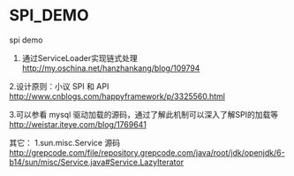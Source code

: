 SPI_DEMO
========

spi demo

1. 通过ServiceLoader实现链式处理
http://my.oschina.net/hanzhankang/blog/109794

2.设计原则：小议 SPI 和 API
http://www.cnblogs.com/happyframework/p/3325560.html

3.可以参看 mysql 驱动加载的源码，通过了解此机制可以深入了解SPI的加载等
http://weistar.iteye.com/blog/1769641


其它：
1.sun.misc.Service 源码
http://grepcode.com/file/repository.grepcode.com/java/root/jdk/openjdk/6-b14/sun/misc/Service.java#Service.LazyIterator

